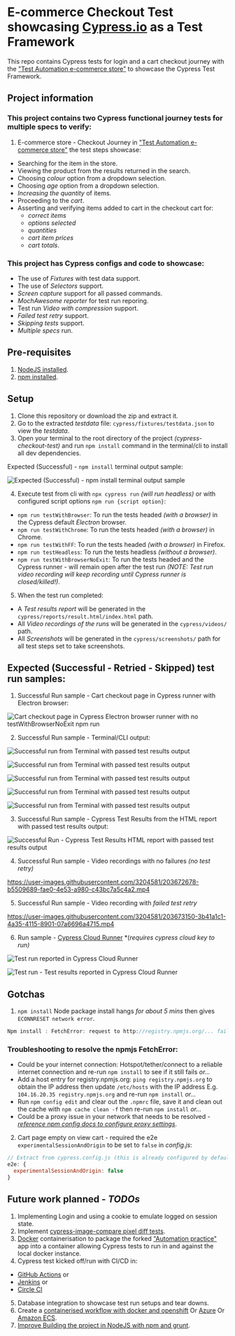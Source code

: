 # E-commerce Checkout Test showcasing [Cypress.io](https://www.cypress.io/) as a Test Framework

This repo contains Cypress tests for login and a cart checkout journey with the ["Test Automation e-commerce store"](https://testautomation.bigcartel.com/) to showcase the Cypress Test Framework.

## Project information
### This project contains two Cypress functional journey tests for multiple specs to verify:
1. E-commerce store - Checkout Journey in ["Test Automation e-commerce store"](https://testautomation.bigcartel.com/) the test steps showcase:  
- Searching for the item in the store.
- Viewing the product from the results returned in the search.
- Choosing *colour* option from a dropdown selection.
- Choosing *age* option from a dropdown selection.
- *Increasing the quantity* of items.
- Proceeding to the *cart*.
- Asserting and verifying items added to cart in the checkout cart for:
  - *correct items*
  - *options selected*
  - *quantities*
  - *cart item prices*
  - *cart totals*.

### This project has Cypress configs and code to showcase:
- The use of *Fixtures* with test data support.
- The use of *Selectors* support.
- *Screen capture* support for all passed commands.
- *MochAwesome reporter* for test run reporing.
- Test run *Video with compression* support.
- *Failed test retry* support.
- *Skipping tests* support.
- *Multiple specs* run.

## Pre-requisites
1. [NodeJS installed](https://nodejs.org/en/download/).
2. [npm installed](https://docs.npmjs.com/downloading-and-installing-node-js-and-npm/).

## Setup
1. Clone this repository or download the zip and extract it.
2. Go to the extracted *testdata* file: `cypress/fixtures/testdata.json` to view the *testdata*.
3. Open your terminal to the root directory of the project *(cypress-checkout-test)* and run `npm install` command in the terminal/cli to install all dev dependencies.

Expected (Successful) - `npm install` terminal output sample:

![Expected (Successful) - `npm install` terminal output sample](npm-install-expected.jpg)

4. Execute test from cli with `npx cypress run` *(will run headless)* or with configured script options `npm run {script option}`:
- `npm run testWithBrowser`: To run the tests headed *(with a browser)* in the Cypress default *Electron* browser.
- `npm run testWithChrome`: To run the tests headed *(with a browser)* in Chrome.
- `npm run testWithFF`: To run the tests headed *(with a browser)* in Firefox.
- `npm run testHeadless`: To run the tests headless *(without a browser)*.
- `npm run testWithBrowserNoExit`: To run the tests headed and the Cypress runner - will remain open after the test run *(NOTE: Test run video recording will keep recording until Cypress runner is closed/killed!)*.
5. When the test run completed:
- A *Test results report* will be generated in the `cypress/reports/result.html/index.html` path.
- All *Video recordings of the runs* will be generated in the `cypress/videos/` path.
- All *Screenshots* will be generated in the `cypress/screenshots/` path for all test steps set to take screenshots.

## Expected (Successful - Retried - Skipped) test run samples:

1. Successful Run sample - Cart checkout page in Cypress runner with Electron browser:

![Cart checkout page in Cypress Electron browser runner with no testWithBrowserNoExit npm run](Cypress_Electron_runner_cart_page.jpg)

2. Successful Run sample - Terminal/CLI output:

![Successful run from Terminal with passed test results output](terminal_cypress1.jpg)

![Successful run from Terminal with passed test results output](terminal_cypress2.jpg)

![Successful run from Terminal with passed test results output](terminal_cypress3.jpg)

![Successful run from Terminal with passed test results output](terminal_cypress4.jpg)

![Successful run from Terminal with passed test results output](terminal_cypress5.jpg)

3. Successful Run sample - Cypress Test Results from the HTML report with passed test results output:

![Successful Run - Cypress Test Results HTML report with passed test results output](Cypress_Test_Results_html_report.jpg)

4. Successful Run sample - Video recordings with no failures *(no test retry)*

https://user-images.githubusercontent.com/3204581/203672678-b5509689-fae0-4e53-a980-c43bc7a5c4a2.mp4

5. Successful Run sample - Video recording with *failed test retry*

https://user-images.githubusercontent.com/3204581/203673150-3b41a1c1-4a35-4115-8901-07a6696a4715.mp4

6. Run sample - [Cypress Cloud Runner](https://cloud.cypress.io) *(*requires cypress cloud key to run)*

![Test run reported in Cypress Cloud Runner](Cypress-Cloud.jpg)

![Test run - Test results reported in Cypress Cloud Runner](Cypress-Cloud-Test-Results.jpg)

## Gotchas

1. `npm install` Node package install hangs *for about 5 mins* then gives `ECONNRESET network error`.

```js
Npm install : FetchError: request to http://registry.npmjs.org/... failed, reason: read ECONNRESET
```

### Troubleshooting to resolve the npmjs FetchError:
- Could be your internet connection: Hotspot/tether/connect to a reliable internet connection and re-run `npm install` to see if it still fails *or...*
- Add a host entry for registry.npmjs.org: `ping registry.npmjs.org` to obtain the IP address then update `/etc/hosts` with the IP address E.g. `104.16.20.35 registry.npmjs.org` and re-run `npm install` *or...*
- Run `npm config edit` and clear out the `.npmrc` file, save it and clean out the cache with `npm cache clean -f` then re-run `npm install` *or...*
- Could be a proxy issue in your network that needs to be resolved - [*reference npm config docs to configure proxy settings*](https://docs.npmjs.com/cli/v8/using-npm/config#proxy).

2. Cart page empty on view cart - required the e2e `experimentalSessionAndOrigin` to be set to `false` in *config.js*:

```js
// Extract from cypress.config.js (this is already configured by default)
e2e: {
  experimentalSessionAndOrigin: false
}
```

## Future work planned - *TODOs*

1. Implementing Login and using a cookie to emulate logged on session state.
2. Implement [cypress-image-compare pixel diff tests](https://www.npmjs.com/package/cypress-image-compare).
3. [Docker](https://www.docker.com/) containerisation to package the forked ["Automation practice"](http://automationpractice.com/) app into a container allowing Cypress tests to run in and against the local docker instance.
4. Cypress test kicked off/run with CI/CD in:
- [GitHub Actions](https://docs.cypress.io/guides/continuous-integration/github-actions#What-you-ll-learn) or
- [Jenkins](https://www.jenkins.io/) or
- [Circle CI](https://circleci.com/)
5. Database integration to showcase test run setups and tear downs.
6. Create a [containerised workflow with docker and openshift](https://github.com/OBVIOCO/cypress-checkout-test/new/main?filename=.github%2Fworkflows%2Fopenshift.yml&workflow_template=deployments%2Fopenshift) Or [Azure](https://github.com/OBVIOCO/cypress-checkout-test/new/main?filename=.github%2Fworkflows%2Fazure-webapps-node.yml&workflow_template=deployments%2Fazure-webapps-node) Or [Amazon ECS](https://github.com/OBVIOCO/cypress-checkout-test/new/main?filename=.github%2Fworkflows%2Faws.yml&workflow_template=deployments%2Faws).
7. [Improve Building the project in NodeJS with npm and grunt](https://github.com/OBVIOCO/cypress-checkout-test/new/main?filename=.github%2Fworkflows%2Fnpm-grunt.yml&workflow_template=ci%2Fnpm-grunt).
